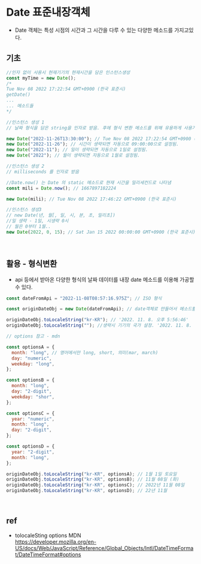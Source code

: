 # Date 표준내장객체

- Date 객체는 특성 시점의 시간과 그 시간을 다루 수 있는 다양한 메소드를 가지고있다.

## 기초

```js
//인자 없이 사용시 현재기기의 현재시간을 담은 인스턴스생성
const myTime = new Date();
/*
Tue Nov 08 2022 17:22:54 GMT+0900 (한국 표준시)
getDate()
...
... 메소드들
*/
```

```js
//인스턴스 생성 1
// 날짜 형식을 담은 string을 인자로 받음. 후에 형식 변환 메소드를 위해 유용하게 사용가능

new Date("2022-11-26T13:30:00"); // Tue Nov 08 2022 17:22:54 GMT+0900 (한국 표준시)
new Date("2022-11-26"); // 시간이 생략되면 자동으로 09:00:00으로 설정됨.
new Date("2022-11"); // 일이 생략되면 자동으로 1일로 설정됨.
new Date("2022"); // 월이 생략되면 자동으로 1월로 설정됨.
```

```js
//인스턴스 생성 2
// milliseconds 를 인자로 받음

//Date.now() 는 Date 의 static 메소드로 현재 시간을 밀리세컨드로 나타냄
const mili = Date.now(); // 1667897182224

new Date(mili); // Tue Nov 08 2022 17:46:22 GMT+0900 (한국 표준시)
```

```js
//인스턴스 생성3
// new Date(년, 월[, 일, 시, 분, 초, 밀리초])
//일 생략 - 1일, 시생략 0시
// 월은 0부터 1월..
new Date(2022, 0, 15); // Sat Jan 15 2022 00:00:00 GMT+0900 (한국 표준시)
```

<br>

## 활용 - 형식변환

- api 등에서 받아온 다양한 형식의 날짜 데이터를 내장 date 메소드를 이용해 가공할 수 있다.

```js
const dateFromApi = "2022-11-08T08:57:16.975Z"; // ISO 형식

const originDateObj = new Date(dateFromApi); // date객체로 만들어서 메소드활용

originDateObj.toLocaleString("kr-KR"); // '2022. 11. 8. 오후 5:56:46'
originDateObj.toLocaleString(""); //생략시 기기의 국가 설정. '2022. 11. 8. 오후 5:56:46'

// options 참고 - mdn

const optionsA = {
  month: "long", // 영어에서만 long, short, 의미(mar, march)
  day: "numeric",
  weekday: "long",
};

const optionsB = {
  month: "long",
  day: "2-digit",
  weekday: "shor",
};

const optionsC = {
  year: "numeric",
  month: "long",
  day: "2-digit",
};

const optionsD = {
  year: "2-digit",
  month: "long",
};

originDateObj.toLocaleString("kr-KR", optionsA); // 1월 1일 토요일
originDateObj.toLocaleString("kr-KR", optionsB); // 11월 08일 (화)
originDateObj.toLocaleString("kr-KR", optionsC); // 2022년 11월 08일
originDateObj.toLocaleString("kr-KR", optionsD); // 22년 11월
```

<br>

## ref

- tolocaleSting options MDN  
  https://developer.mozilla.org/en-US/docs/Web/JavaScript/Reference/Global_Objects/Intl/DateTimeFormat/DateTimeFormat#options
